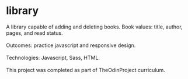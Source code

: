 # library
A library capable of adding and deleting books.  Book values: title, author, pages, and read status. <br><br>
Outcomes: practice javascript and responsive design. <br><br>
Technologies: Javascript, Sass, HTML. <br><br>
This project was completed as part of TheOdinProject curriculum.
